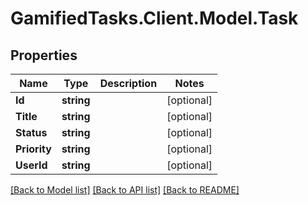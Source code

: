 # GamifiedTasks.Client.Model.Task

## Properties

Name | Type | Description | Notes
------------ | ------------- | ------------- | -------------
**Id** | **string** |  | [optional] 
**Title** | **string** |  | [optional] 
**Status** | **string** |  | [optional] 
**Priority** | **string** |  | [optional] 
**UserId** | **string** |  | [optional] 

[[Back to Model list]](../../README.md#documentation-for-models) [[Back to API list]](../../README.md#documentation-for-api-endpoints) [[Back to README]](../../README.md)

